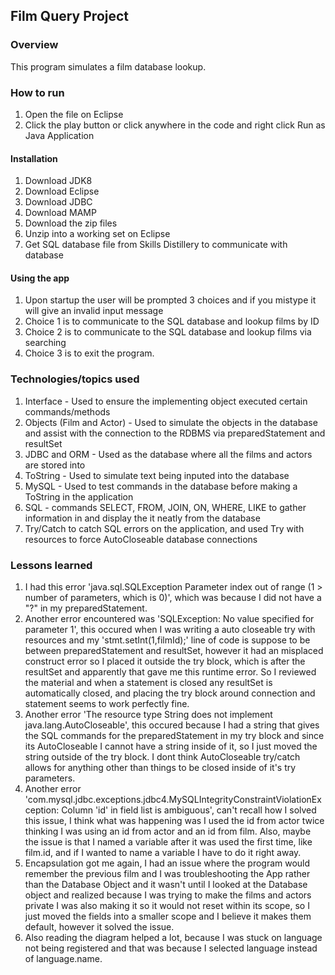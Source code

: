 ## Film Query Project

### Overview

This program simulates a film database lookup.

### How to run
1. Open the file on Eclipse
2. Click the play button or click anywhere in the code and right click Run as Java Application

#### Installation
1. Download JDK8
2. Download Eclipse
3. Download JDBC
4. Download MAMP
5. Download the zip files
6. Unzip into a working set on Eclipse
7. Get SQL database file from Skills Distillery to communicate with database

#### Using the app
1. Upon startup the user will be prompted 3 choices and if you mistype it will give an invalid input message
2. Choice 1 is to communicate to the SQL database and lookup films by ID
3. Choice 2 is to communicate to the SQL database and lookup films via searching
4. Choice 3 is to exit the program.

### Technologies/topics used
1. Interface - Used to ensure the implementing object executed certain commands/methods
2. Objects (Film and Actor) - Used to simulate the objects in the database and assist with the connection to the RDBMS via preparedStatement and resultSet
3. JDBC and ORM - Used as the database where all the films and actors are stored into
4. ToString - Used to simulate text being inputed into the database
5. MySQL - Used to test commands in the database before making a ToString in the application
6. SQL - commands SELECT, FROM, JOIN, ON, WHERE, LIKE to gather information in and display the it neatly from the database
7. Try/Catch to catch SQL errors on the application, and used Try with resources to force AutoCloseable database connections

### Lessons learned
1. I had this error 'java.sql.SQLException Parameter index out of range (1 > number of parameters, which is 0)', which was because I did not have a "?" in my preparedStatement.
2. Another error encountered was 'SQLException: No value specified for parameter 1',
this occured when I was writing a auto closeable try with resources and my 'stmt.setInt(1,filmId);' line of code is suppose to be between preparedStatement and resultSet, however it had an misplaced construct error so I placed it outside the try block, which is after the resultSet and apparently that gave me this runtime error. So I reviewed the material and when a statement is closed any resultSet is automatically closed, and placing the try block around connection and statement seems to work perfectly fine.
3. Another error 'The resource type String does not implement java.lang.AutoCloseable', this occured because I had a string that gives the SQL commands for the preparedStatement in my try block and since its AutoCloseable I cannot have a string inside of it, so I just moved the string outside of the try block. I dont think AutoCloseable try/catch allows for anything other than things to be closed inside of it's try parameters.
4. Another error 'com.mysql.jdbc.exceptions.jdbc4.MySQLIntegrityConstraintViolationException: Column 'id' in field list is ambiguous', can't recall how I solved this issue, I think what was happening was I used the id from actor twice thinking I was using an id from actor and an id from film. Also, maybe the issue is that I named a variable after it was used the first time, like film.id, and if I wanted to name a variable I have to do it right away.
5. Encapsulation got me again, I had an issue where the program would remember the previous film and I was troubleshooting the App rather than the Database Object and it wasn't until I looked at the Database object and realized because I was trying to make the films and actors private I was also making it so it would not reset within its scope, so I just moved the fields into a smaller scope and I believe it makes them default, however it solved the issue.
6. Also reading the diagram helped a lot, because I was stuck on language not being registered and that was because I selected language instead of language.name.
